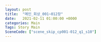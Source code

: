 ```yaml
---
layout: post
title:  "메인_회상_001~012장"
date:   2021-02-11 01:00:00 +0000
categories: Main
Tags: Story Main
SceneCode: ["scene_skip_cp001-012_q1_s10"]
---
```

